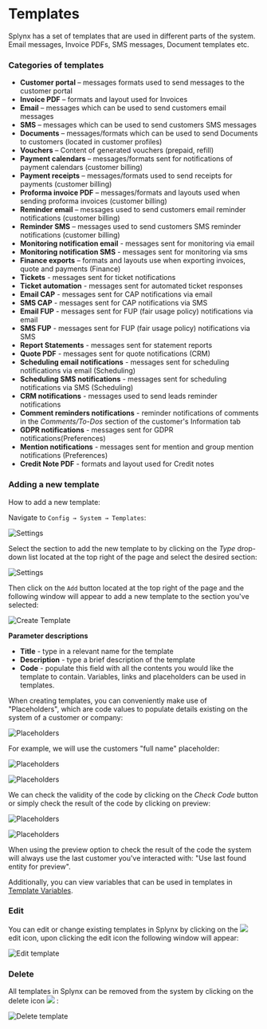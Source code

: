 Templates
=========

Splynx has a set of templates that are used in different parts of the system. Email messages, Invoice PDFs, SMS messages, Document templates etc.



### Categories of templates

* **Customer portal** – messages formats used to send messages to the customer portal
* **Invoice PDF** – formats and layout used for Invoices
* **Email** – messages which can be used to send customers email messages
* **SMS** – messages which can be used to send customers SMS messages
* **Documents** – messages/formats which can be used to send Documents to customers (located in customer profiles)
* **Vouchers** – Content of generated vouchers (prepaid, refill)
* **Payment calendars** – messages/formats sent for notifications of payment calendars (customer billing)
* **Payment receipts** – messages/formats used to send receipts for payments (customer billing)
* **Proforma invoice PDF** – messages/formats and layouts used when sending proforma invoices (customer billing)
* **Reminder email** – messages used to send customers email reminder notifications (customer billing)
* **Reminder SMS** – messages used to send customers SMS reminder notifications (customer billing)
* **Monitoring notification email** - messages sent for monitoring via email
* **Monitoring notification SMS** - messages sent for monitoring via sms
* **Finance exports** – formats and layouts use when exporting invoices, quote and payments (Finance)
* **Tickets** - messages sent for ticket notifications
* **Ticket automation** - messages sent for automated ticket responses
* **Email CAP** - messages sent for CAP notifications via email
* **SMS CAP** - messages sent for CAP notifications via SMS
* **Email FUP** - messages sent for FUP (fair usage policy) notifications via email
* **SMS FUP** - messages sent for FUP (fair usage policy) notifications via SMS
* **Report Statements** - messages sent for statement reports
* **Quote PDF** - messages sent for quote notifications (CRM)
* **Scheduling email notifications** - messages sent for scheduling notifications via email (Scheduling)
* **Scheduling SMS notifications** - messages sent for scheduling notifications via SMS (Scheduling)
* **CRM notifications** - messages used to send leads reminder notifications
* **Comment reminders notifications** - reminder notifications of comments in the *Comments/To-Dos* section of the customer's Information tab
* **GDPR notifications** - messages sent for GDPR notifications(Preferences)
* **Mention notifications** - messages sent for mention and group mention notifications (Preferences)
* **Credit Note PDF** - formats and layout used for Credit notes


### Adding a new template

How to add a new template:

Navigate to `Config → System → Templates`:

![Settings](template1.png)

Select the section to add the new template to by clicking on the *Type* drop-down list located at the top right of the page and select the desired section:

![Settings](template2.png)

Then click on the `Add` button located at the top right of the page and the following window will appear to add a new template to the section you've selected:

![Create Template](template3.png)

**Parameter descriptions**

* **Title** - type in a relevant name for the template
* **Description** - type a brief description of the template
* **Code** - populate this field with all the contents you would like the template to contain. Variables, links and placeholders can be used in templates.

When creating templates, you can conveniently make use of "Placeholders", which are code values to populate details existing on the system of a customer or company:

![Placeholders](template4.png)

For example, we will use the customers "full name" placeholder:

![Placeholders](template5.png)

![Placeholders](template6.png)

We can check the validity of the code by clicking on the *Check Code* button or simply check the result of the code by clicking on preview:

![Placeholders](check_preview.png)

![Placeholders](template8.png)

When using the preview option to check the result of the code the system will always use the last customer you've interacted with: "Use last found entity for preview".

Additionally, you can view variables that can be used in templates in [Template Variables](configuration/system/templates/templates_variables/templates_variables.md).


### Edit

You can edit or change existing templates in Splynx by clicking on the <icon class="image-icon">![](edit_icon.png)</icon> edit icon, upon clicking the edit icon the following window will appear:

![Edit template](edit.png)


### Delete

All templates in Splynx can be removed from the system by clicking on the delete icon <icon class="image-icon">![](del_icon.png)</icon> :

![Delete template](del.png)
